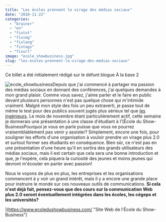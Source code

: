 ```yaml
---
title: "Les écoles prennent le virage des médias sociaux"
date: "2010-11-22"
categories: 
  - "brainer"
  - "en"
  - "fixtxt"
  - "fiximg"
  - "fixlang"
  - "fixtags"
  - "fixurl"
image: "ecole_showbusiness.jpg"
slug: "les-ecoles-prennent-le-virage-des-medias-sociaux"
---
```


Ce billet a été initialement rédigé sur le défunt blogue À la base 2

![](images/ecole_showbusiness.jpg "ecole_showbusiness")Depuis que j'ai commencé à partager ma passion des médias sociaux en donnant des conférences, j'ai quelques demandes à mon grand plaisir. Comme vous savez, j'aime parler et le faire en public devant plusieurs personnes n'est pas quelque chose qui m'intimide vraiment. Malgré mon style des fois un peu extraverti, je passe tout de même le test pour des publics souvent jugés plus sérieux tel que [les ingénieurs](https://fred.dev/les-ingenieurs-et-les-tic/ "Les ingénieurs et les TIC"). Le mois de novembre étant particulièrement actif, cette semaine je donnerais une présentation à une classe d'étudiant à l'[École du Show-BusinessPourquoi je vous en parle puisse que vous ne pourrez vraisemblablement pas venir y assister? Simplement, encore une fois, pour souligner les efforts d'une organisation à vouloir prendre un virage plus 2.0 et surtout former ses étudiants en conséquence. Bien sûr, ce n'est pas en une présentation d'une heure qu'il en sortira des grands utilisateurs des médias sociaux, mais il est certain que cela sera une bonne introduction et que, je l'espère, cela piquera la curiosité des jeunes et moins jeunes qui devront m'écouter en parler avec passion!

Nous le voyons de plus en plus, les entreprises et les organisations commencent à y voir un grand intérêt, mais il y a encore une grande place pour instruire le monde sur ces nouveaux outils de communications. **Si cela n'est déjà fait, pensez-vous que des cours sur la communication Web plus 2.0 seront éventuellement intégrées dans les écoles, les cégeps et les universités?**

](https://www.ecoledushowbusiness.com/ "Site Web de l'École du Show-Business")
